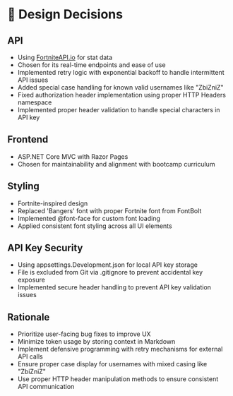 # 📘 Design Decisions

## API
- Using [FortniteAPI.io](https://fortniteapi.io) for stat data
- Chosen for its real-time endpoints and ease of use
- Implemented retry logic with exponential backoff to handle intermittent API issues
- Added special case handling for known valid usernames like "ZbiZniZ"
- Fixed authorization header implementation using proper HTTP Headers namespace
- Implemented proper header validation to handle special characters in API key

## Frontend
- ASP.NET Core MVC with Razor Pages
- Chosen for maintainability and alignment with bootcamp curriculum

## Styling
- Fortnite-inspired design
- Replaced 'Bangers' font with proper Fortnite font from FontBolt
- Implemented @font-face for custom font loading
- Applied consistent font styling across all UI elements

## API Key Security
- Using appsettings.Development.json for local API key storage
- File is excluded from Git via .gitignore to prevent accidental key exposure
- Implemented secure header handling to prevent API key validation issues

## Rationale
- Prioritize user-facing bug fixes to improve UX
- Minimize token usage by storing context in Markdown
- Implement defensive programming with retry mechanisms for external API calls
- Ensure proper case display for usernames with mixed casing like "ZbiZniZ"
- Use proper HTTP header manipulation methods to ensure consistent API communication
